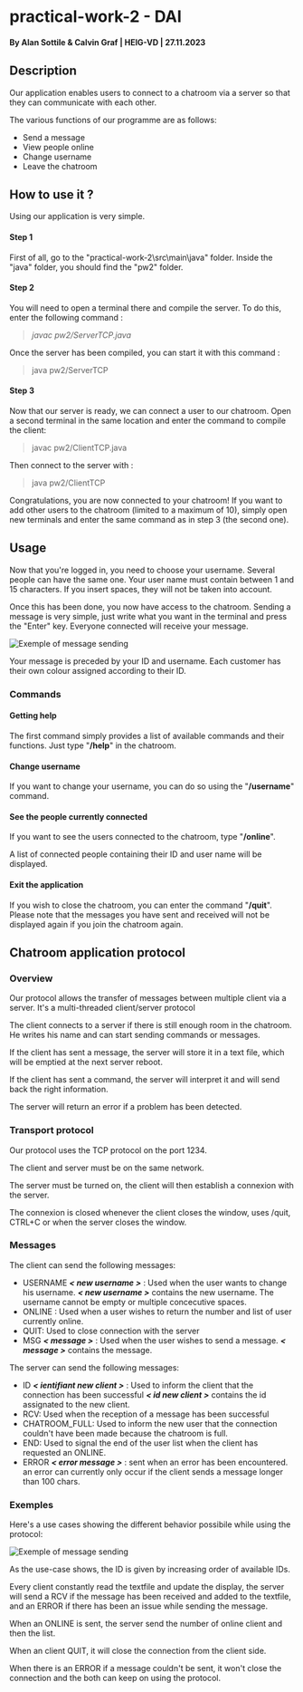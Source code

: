 
# practical-work-2 - DAI
#### By Alan Sottile & Calvin Graf | HEIG-VD | 27.11.2023

## Description

Our application enables users to connect to a chatroom via a server so that they can communicate with each other.

The various functions of our programme are as follows:

- Send a message
- View people online
- Change username
- Leave the chatroom


## How to use it ?

Using our application is very simple. 

#### Step 1
First of all, go to the "practical-work-2\src\main\java" folder. Inside the "java" folder, you should find the "pw2" folder.

#### Step 2
You will need to open a terminal there and compile the server. To do this, enter the following command : 

> *javac pw2/ServerTCP.java*

Once the server has been compiled, you can start it with this command :

> java pw2/ServerTCP

#### Step 3
Now that our server is ready, we can connect a user to our chatroom. Open a second terminal in the same location and enter the command to compile the client:

> javac pw2/ClientTCP.java

Then connect to the server with :

> java pw2/ClientTCP

Congratulations, you are now connected to your chatroom! If you want to add other users to the chatroom (limited to a maximum of 10), simply open new terminals and enter the same command as in step 3 (the second one).

## Usage

Now that you're logged in, you need to choose your username. Several people can have the same one. Your user name must contain between 1 and 15 characters. If you insert spaces, they will not be taken into account.

Once this has been done, you now have access to the chatroom. Sending a message is very simple, just write what you want in the terminal and press the "Enter" key. Everyone connected will receive your message.

![Exemple of message sending](Image/Screen.png)

Your message is preceded by your ID and username. Each customer has their own colour assigned according to their ID.


### Commands

#### Getting help

The first command simply provides a list of available commands and their functions. Just type "**/help**" in the chatroom.

#### Change username

If you want to change your username, you can do so using the "**/username**" command.

#### See the people currently connected

If you want to see the users connected to the chatroom, type "**/online**".

A list of connected people containing their ID and user name will be displayed.

#### Exit the application

If you wish to close the chatroom, you can enter the command "**/quit**". Please note that the messages you have sent and received will not be displayed again if you join the chatroom again.


## Chatroom application protocol
 
### Overview
Our protocol allows the transfer of messages between multiple client via a server. It's a multi-threaded client/server protocol
 
The client connects to a server if there is still enough room in the chatroom. He writes his name and can start sending commands or messages.
 
If the client has sent a message, the server will store it in a text file, which will be emptied at the next server reboot.
 
If the client has sent a command, the server will interpret it and will send back the right information.
 
The server will return an error if a problem has been detected.
 
### Transport protocol
 
Our protocol uses the TCP protocol on the port 1234.
 
The client and server must be on the same network.
 
The server must be turned on, the client will then establish a connexion with the server.
 
The connexion is closed whenever the client closes the window, uses /quit, CTRL+C or when the server closes the window.
 
### Messages
The client can send the following messages:
 
-  USERNAME ***< new username >*** : Used when the user wants to change his username. ***< new username >*** contains the new username. The username cannot be empty or multiple concecutive spaces.
-  ONLINE : Used when a user wishes to return the number and list of user currently online.
- QUIT: Used to close connection with the server
- MSG ***< message >*** : Used when the user wishes to send a message. ***< message >*** contains the message.
 
The server can send the following messages:
- ID ***< ientifiant new client >*** : Used to inform the client that the connection has been successful  ***< id new client >***  contains the id assignated to the new client.
- RCV: Used when the reception of a message has been successful
- CHATROOM_FULL: Used to inform the new user that the connection couldn't have been made because the chatroom is full.
- END: Used to signal the end of the user list when the client has requested an ONLINE.
- ERROR ***< error message >*** : sent when an error has been encountered. an error can currently only occur if the client sends a message longer than 100 chars.
 
 
### Exemples
Here's a use cases showing the different behavior possibile while using the protocol:
 
![Exemple of message sending](Image/finalUseCase.png)
 
As the use-case shows, the ID is given by increasing order of available IDs.
 
Every client constantly read the textfile and update the display, the server will send a RCV if the message has been received and added to the textfile, and an ERROR if there has been an issue while sending the message.
 
When an ONLINE is sent, the server send the number of online client and then the list.
 
When an client QUIT, it will close the connection from the client side.
 
When there is an ERROR if a message couldn't be sent, it won't close the connection and the both can keep on using the protocol.